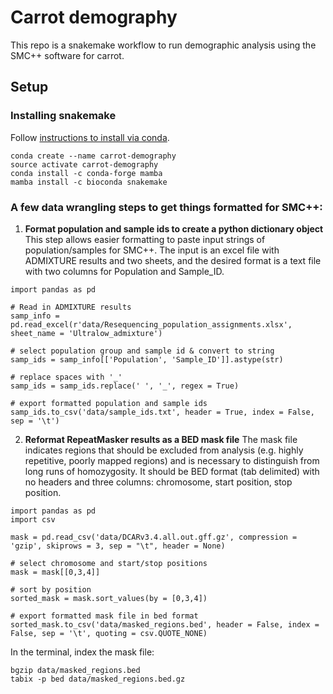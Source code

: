 # Carrot demography

This repo is a snakemake workflow to run demographic analysis using the SMC++ software for carrot.

## Setup

### Installing snakemake
Follow [instructions to install via conda](https://snakemake.readthedocs.io/en/stable/getting_started/installation.html).

```
conda create --name carrot-demography
source activate carrot-demography
conda install -c conda-forge mamba
mamba install -c bioconda snakemake
```

### A few data wrangling steps to get things formatted for SMC++:

1. **Format population and sample ids to create a python dictionary object**
This step allows easier formatting to paste input strings of population/samples for SMC++. The input is an excel file with ADMIXTURE results and two sheets, and the desired format is a text file with two columns for Population and Sample_ID.

```
import pandas as pd

# Read in ADMIXTURE results
samp_info = pd.read_excel(r'data/Resequencing_population_assignments.xlsx', sheet_name = 'Ultralow_admixture')

# select population group and sample id & convert to string
samp_ids = samp_info[['Population', 'Sample_ID']].astype(str)

# replace spaces with '_'
samp_ids = samp_ids.replace(' ', '_', regex = True)

# export formatted population and sample ids
samp_ids.to_csv('data/sample_ids.txt', header = True, index = False, sep = '\t')

```

2. **Reformat RepeatMasker results as a BED mask file**
The mask file indicates regions that should be excluded from analysis (e.g. highly repetitive, poorly mapped regions) and is necessary to distinguish from long runs of homozygosity. It should be BED format (tab delimited) with no headers and three columns: chromosome, start position, stop position.

```
import pandas as pd
import csv

mask = pd.read_csv('data/DCARv3.4.all.out.gff.gz', compression = 'gzip', skiprows = 3, sep = "\t", header = None)

# select chromosome and start/stop positions
mask = mask[[0,3,4]]

# sort by position
sorted_mask = mask.sort_values(by = [0,3,4])

# export formatted mask file in bed format
sorted_mask.to_csv('data/masked_regions.bed', header = False, index = False, sep = '\t', quoting = csv.QUOTE_NONE)

```

In the terminal, index the mask file:
```
bgzip data/masked_regions.bed
tabix -p bed data/masked_regions.bed.gz
```
